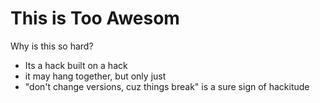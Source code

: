 # This is Too Awesom
Why is this so hard?
* Its a hack built on a hack
* it may hang together, but only just
* "don't change versions, cuz things break" is a sure sign of hackitude